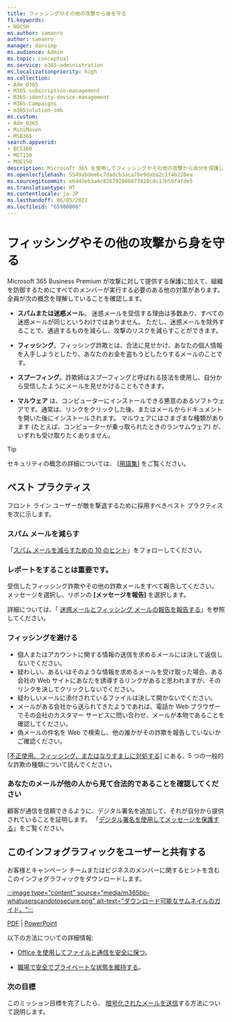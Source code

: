```yaml
---
title: フィッシングやその他の攻撃から身を守る
f1.keywords:
- NOCSH
ms.author: samanro
author: samanro
manager: dansimp
ms.audience: Admin
ms.topic: conceptual
ms.service: o365-administration
ms.localizationpriority: high
ms.collection:
- Adm_O365
- M365-subscription-management
- M365-identity-device-management
- M365-Campaigns
- m365solution-smb
ms.custom:
- Adm_O365
- MiniMaven
- MSB365
search.appverid:
- BCS160
- MET150
- MOE150
description: Microsoft 365 を使用してフィッシングやその他の攻撃から自分を保護します。
ms.openlocfilehash: 5549abdee6c7dadcb3aca7be9daba2c1f4b228ea
ms.sourcegitcommit: e6443eb3a4c826792806873428c0c17b59f4fde5
ms.translationtype: HT
ms.contentlocale: ja-JP
ms.lasthandoff: 06/05/2022
ms.locfileid: "65900808"
---
```

# <a name="protect-yourself-against-phishing-and-other-attacks"></a>フィッシングやその他の攻撃から身を守る

Microsoft 365 Business Premium が攻撃に対して提供する保護に加えて、組織を防御するためにすべてのメンバーが実行する必要のある他の対策があります。 全員が次の概念を理解していることを確認します。

- **スパムまたは迷惑メール**。 迷惑メールを受信する理由は多数あり、すべての迷惑メールが同じというわけではありません。 ただし、迷惑メールを除外することで、通過するものを減らし、攻撃のリスクを減らすことができます。

- **フィッシング**。フィッシング詐欺とは、合法に見せかけ、あなたの個人情報を入手しようとしたり、あなたのお金を盗もうとしたりするメールのことです。

- **スプーフィング**。詐欺師はスプーフィングと呼ばれる技法を使用し、自分から受信したようにメールを見せかけることもできます。 

- **マルウェア** は、コンピューターにインストールできる悪意のあるソフトウェアです。通常は、リンクをクリックした後、またはメールからドキュメントを開いた後にインストールされます。 マルウェアにはさまざまな種類があります (たとえば、コンピューターが乗っ取られたときのランサムウェア) が、いずれも受け取りたくありません。 

> [!TIP]
> セキュリティの概念の詳細については、 [[用語集]](m365bp-glossary.md) をご覧ください。

## <a name="best-practices"></a>ベスト プラクティス

フロント ライン ユーザーが敵を撃退するために採用すべきベスト プラクティスを次に示します。

### <a name="reduce-spam-mail"></a>スパム メールを減らす

「[スパム メールを減らすための 10 のヒント](https://support.microsoft.com/office/10-tips-on-how-to-help-reduce-spam-55f756e8-688b-41c3-a086-8f68ccc592f6)」をフォローしてください。

### <a name="report-it"></a>レポートをすることは重要です。

受信したフィッシング詐欺やその他の詐欺メールをすべて報告してください。 メッセージを選択し、リボンの **[メッセージを報告]** を選択します。

詳細については、「 [迷惑メールとフィッシング メールの報告を報告する](https://support.office.com/article/Use-the-Report-Message-add-in-b5caa9f1-cdf3-4443-af8c-ff724ea719d2)」を参照してください。

### <a name="avoid-phishing"></a>フィッシングを避ける

- 個人またはアカウントに関する情報の送信を求めるメールには決して返信しないでください。
- 疑わしい、あるいはそのような情報を求めるメールを受け取った場合、ある会社の Web サイトにあなたを誘導するリンクがあると思われますが、そのリンクを決してクリックしないでください。
- 疑わしいメールに添付されているファイルは決して開かないでください。
- メールがある会社から送られてきたようであれば、電話か Web ブラウザーでその会社のカスタマー サービスに問い合わせ、メールが本物であることを確認してください。
- 偽メールの件名を Web で検索し、他の誰かがその詐欺を報告していないかご確認ください。

[[不正使用、フィッシング、またはなりすましに対処する]](https://support.office.com/article/Deal-with-abuse-phishing-or-spoofing-in-Outlook-com-0d882ea5-eedc-4bed-aebc-079ffa1105a3) にある、5 つの一般的な詐欺の種類について読んでください。

### <a name="make-sure-your-emails-look-legitimate-to-others"></a>あなたのメールが他の人から見て合法的であることを確認してください

顧客が通信を信頼できるように、デジタル署名を追加して、それが自分から提供されていることを証明します。 「[デジタル署名を使用してメッセージを保護する](https://support.office.com/article/secure-messages-by-using-a-digital-signature-549ca2f1-a68f-4366-85fa-b3f4b5856fc6)」をご覧ください。

## <a name="share-this-infographic-with-your-users"></a>このインフォグラフィックをユーザーと共有する

お客様とキャンペーン チームまたはビジネスのメンバーに関するヒントを含むこのインフォグラフィックをダウンロードします。

[:::image type="content" source="media/m365bp-whatuserscandotosecure.png" alt-text="ダウンロード可能なサムネイルのガイド。":::](https://download.microsoft.com/download/9/1/f/91fa8f24-9953-4f33-9d87-a95624db5e0b/M365BPWhatCanUsersDoToSecure.pdf)

[PDF](https://download.microsoft.com/download/9/1/f/91fa8f24-9953-4f33-9d87-a95624db5e0b/M365BPWhatCanUsersDoToSecure.pdf) | [PowerPoint](https://download.microsoft.com/download/9/1/f/91fa8f24-9953-4f33-9d87-a95624db5e0b/M365BPWhatCanUsersDoToSecure.pptx)

以下の方法についての詳細情報:

- [Office を使用してファイルと通信を安全に保つ](https://support.microsoft.com/en-us/office/keep-your-files-and-communications-safe-with-office-c4ddc381-7395-42da-887c-8836a3bb975f)。

- [職場で安全でプライベートな状態を維持する](https://support.office.com/article/stay-secure-and-private-at-work-104c7d91-b25a-453d-beee-ba64b6c6fc2d)。
  
### <a name="next-objective"></a>次の目標

このミッション目標を完了したら、 [暗号化されたメールを送信](send-encrypted-email.md)する方法について説明します。 